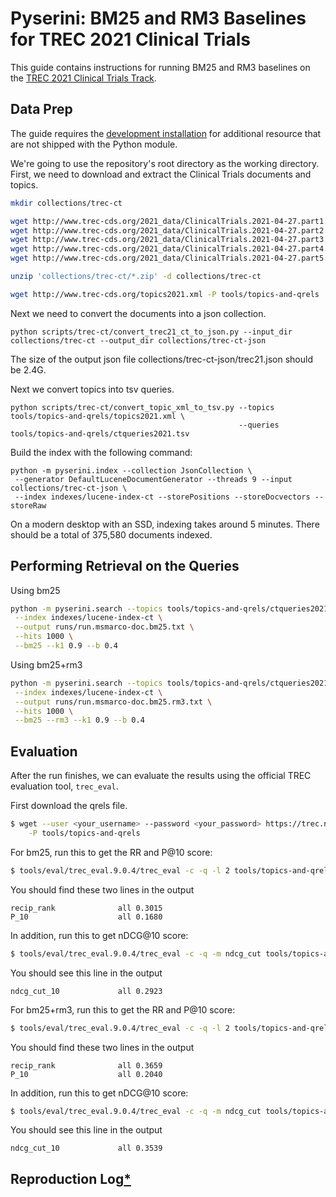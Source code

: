 # Pyserini: BM25 and RM3 Baselines for TREC 2021 Clinical Trials

This guide contains instructions for running BM25 and RM3 baselines on the [TREC 2021 Clinical Trials Track](http://www.trec-cds.org/2021.html).

## Data Prep

The guide requires the [development installation](https://github.com/castorini/pyserini/blob/master/docs/installation.md#development-installation) for additional resource that are not shipped with the Python module.

We're going to use the repository's root directory as the working directory.
First, we need to download and extract the Clinical Trials documents and topics.

```bash
mkdir collections/trec-ct

wget http://www.trec-cds.org/2021_data/ClinicalTrials.2021-04-27.part1.zip -P collections/trec-ct
wget http://www.trec-cds.org/2021_data/ClinicalTrials.2021-04-27.part2.zip -P collections/trec-ct
wget http://www.trec-cds.org/2021_data/ClinicalTrials.2021-04-27.part3.zip -P collections/trec-ct
wget http://www.trec-cds.org/2021_data/ClinicalTrials.2021-04-27.part4.zip -P collections/trec-ct
wget http://www.trec-cds.org/2021_data/ClinicalTrials.2021-04-27.part5.zip -P collections/trec-ct

unzip 'collections/trec-ct/*.zip' -d collections/trec-ct

wget http://www.trec-cds.org/topics2021.xml -P tools/topics-and-qrels
```

Next we need to convert the documents into a json collection.

```
python scripts/trec-ct/convert_trec21_ct_to_json.py --input_dir collections/trec-ct --output_dir collections/trec-ct-json
```
The size of the output json file collections/trec-ct-json/trec21.json should be 2.4G.

Next we convert topics into tsv queries.

```
python scripts/trec-ct/convert_topic_xml_to_tsv.py --topics tools/topics-and-qrels/topics2021.xml \
                                                   --queries tools/topics-and-qrels/ctqueries2021.tsv
```

Build the index with the following command:

```
python -m pyserini.index --collection JsonCollection \
 --generator DefaultLuceneDocumentGenerator --threads 9 --input collections/trec-ct-json \
 --index indexes/lucene-index-ct --storePositions --storeDocvectors --storeRaw
```

On a modern desktop with an SSD, indexing takes around 5 minutes.
There should be a total of 375,580 documents indexed.

## Performing Retrieval on the Queries

Using bm25
```bash
python -m pyserini.search --topics tools/topics-and-qrels/ctqueries2021.tsv \
 --index indexes/lucene-index-ct \
 --output runs/run.msmarco-doc.bm25.txt \
 --hits 1000 \
 --bm25 --k1 0.9 --b 0.4
```

Using bm25+rm3
```bash
python -m pyserini.search --topics tools/topics-and-qrels/ctqueries2021.tsv \
 --index indexes/lucene-index-ct \
 --output runs/run.msmarco-doc.bm25.rm3.txt \
 --hits 1000 \
 --bm25 --rm3 --k1 0.9 --b 0.4
```

## Evaluation

After the run finishes, we can evaluate the results using the official TREC evaluation tool, `trec_eval`.

First download the qrels file.
```bash
$ wget --user <your_username> --password <your_password> https://trec.nist.gov/act_part/tracks/trials/2021-qrels.txt \
    -P tools/topics-and-qrels
```

For bm25, run this to get the RR and P@10 score:
```bash
$ tools/eval/trec_eval.9.0.4/trec_eval -c -q -l 2 tools/topics-and-qrels/2021-qrels.txt runs/run.msmarco-doc.bm25.txt
```

You should find these two lines in the output
```
recip_rank            	all	0.3015
P_10                  	all	0.1680
```

In addition, run this to get nDCG@10 score:
```bash
$ tools/eval/trec_eval.9.0.4/trec_eval -c -q -m ndcg_cut tools/topics-and-qrels/2021-qrels.txt runs/run.msmarco-doc.bm25.txt
```

You should see this line in the output
```
ndcg_cut_10           	all	0.2923
```

For bm25+rm3, run this to get the RR and P@10 score:
```bash
$ tools/eval/trec_eval.9.0.4/trec_eval -c -q -l 2 tools/topics-and-qrels/2021-qrels.txt runs/run.msmarco-doc.bm25.rm3.txt
```

You should find these two lines in the output
```
recip_rank            	all	0.3659
P_10                  	all	0.2040
```

In addition, run this to get nDCG@10 score:
```bash
$ tools/eval/trec_eval.9.0.4/trec_eval -c -q -m ndcg_cut tools/topics-and-qrels/2021-qrels.txt runs/run.msmarco-doc.bm25.rm3.txt
```

You should see this line in the output
```
ndcg_cut_10           	all	0.3539
```


## Reproduction Log[*](reproducibility.md)
